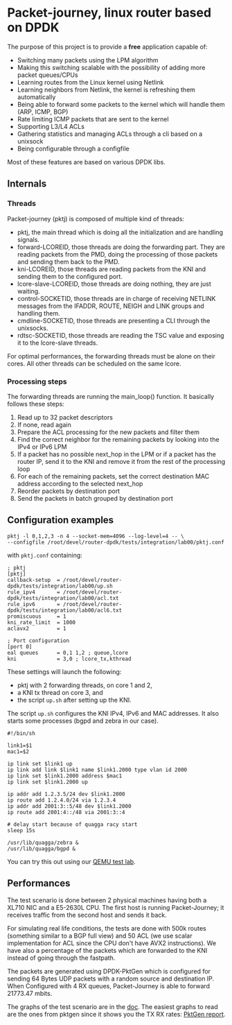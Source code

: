 # Packet-journey, linux router based on DPDK

The purpose of this project is to provide a **free** application capable of:

* Switching many packets using the LPM algorithm
* Making this switching scalable with the possibility of adding more packet queues/CPUs
* Learning routes from the Linux kernel using Netlink
* Learning neighbors from Netlink, the kernel is refreshing them automatically
* Being able to forward some packets to the kernel which will handle them (ARP, ICMP, BGP)
* Rate limiting ICMP packets that are sent to the kernel
* Supporting L3/L4 ACLs
* Gathering statistics and managing ACLs through a cli based on a unixsock
* Being configurable through a configfile

Most of these features are based on various DPDK libs.

## Internals

### Threads

Packet-journey (pktj) is composed of multiple kind of threads:

* pktj, the main thread which is doing all the initialization and are handling signals.
* forward-LCOREID, those threads are doing the forwarding part. They are reading packets from the PMD, doing the processing of those packets and sending them back to the PMD.
* kni-LCOREID, those threads are reading packets from the KNI and sending them to the configured port.
* lcore-slave-LCOREID, those threads are doing nothing, they are just waiting.
* control-SOCKETID, those threads are in charge of receiving NETLINK messages from the IFADDR, ROUTE, NEIGH and LINK groups and handling them.
* cmdline-SOCKETID, those threads are presenting a CLI through the unixsocks.
* rdtsc-SOCKETID, those threads are reading the TSC value and exposing it to the lcore-slave threads.

For optimal performances, the forwarding threads must be alone on their cores. All other threads can be scheduled on the same lcore.

### Processing steps

The forwarding threads are running the main_loop() function. It basically follows these steps:

1. Read up to 32 packet descriptors
2. If none, read again
3. Prepare the ACL processing for the new packets and filter them
4. Find the correct neighbor for the remaining packets by looking into the IPv4 or IPv6 LPM
5. If a packet has no possible next_hop in the LPM or if a packet has the router IP, send it to the KNI and remove it from the rest of the processing loop
6. For each of the remaining packets, set the correct destination MAC address according to the selected next_hop
7. Reorder packets by destination port
8. Send the packets in batch grouped by destination port

## Configuration examples

```
pktj -l 0,1,2,3 -n 4 --socket-mem=4096 --log-level=4 -- \
--configfile /root/devel/router-dpdk/tests/integration/lab00/pktj.conf
```

with `pktj.conf` containing:

```
; pktj
[pktj]
callback-setup  = /root/devel/router-dpdk/tests/integration/lab00/up.sh
rule_ipv4       = /root/devel/router-dpdk/tests/integration/lab00/acl.txt
rule_ipv6       = /root/devel/router-dpdk/tests/integration/lab00/acl6.txt
promiscuous     = 1
kni_rate_limit  = 1000
aclavx2         = 1

; Port configuration
[port 0]
eal queues      = 0,1 1,2 ; queue,lcore
kni             = 3,0 ; lcore_tx,kthread
```

These settings will launch the following:

* pktj with 2 forwarding threads, on core 1 and 2,
* a KNI tx thread on core 3, and
* the script ```up.sh``` after setting up the KNI.

The script `up.sh` configures the KNI IPv4, IPv6 and MAC addresses. It also
starts some processes (bgpd and zebra in our case).


```
#!/bin/sh

link1=$1
mac1=$2

ip link set $link1 up
ip link add link $link1 name $link1.2000 type vlan id 2000
ip link set $link1.2000 address $mac1
ip link set $link1.2000 up

ip addr add 1.2.3.5/24 dev $link1.2000
ip route add 1.2.4.0/24 via 1.2.3.4
ip addr add 2001:3::5/48 dev $link1.2000
ip route add 2001:4::/48 via 2001:3::4

# delay start because of quagga racy start
sleep 15s

/usr/lib/quagga/zebra &
/usr/lib/quagga/bgpd &
```

You can try this out using our [QEMU test lab](tests/integration).

## Performances

The test scenario is done between 2 physical machines having both a XL710 NIC
and a E5-2630L CPU. The first host is running Packet-Journey; it receives
traffic from the second host and sends it back.

For simulating real life conditions, the tests are done with 500k
routes (something similar to a BGP full view) and 50 ACL (we use scalar
implementation for ACL since the CPU don't have AVX2 instructions). We have
also a percentage of the packets which are forwarded to the KNI instead of
going through the fastpath.

The packets are generated using DPDK-PktGen which is configured for sending 64
Bytes UDP packets with a random source and destination IP. When
Configured with 4 RX queues, Packet-Journey is able to forward 21773.47 mbits.

The graphs of the test scenario are in the [doc](doc/pktj_test_acl_dpdk_4q).
The easiest graphs to read are the ones from pktgen since it shows you the TX
RX rates: [PktGen report](doc/pktj_test_acl_dpdk_4q/results/0/pktgen-perf_report.html).

